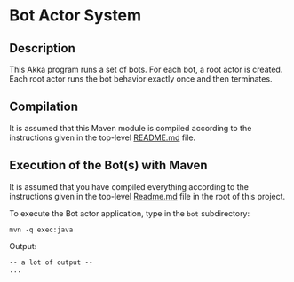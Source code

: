 # Bot Actor System

## Description

This Akka program runs a set of bots. For each bot, a root actor is created.
Each root actor runs the bot behavior exactly once and then terminates.

## Compilation

It is assumed that this Maven module is compiled according to the instructions
given in the top-level
[README.md](../README.md)
file.

## Execution of the Bot(s) with Maven

It is assumed that you have compiled
everything according
to the instructions given in the top-level
[Readme.md](../README.md)
file in the root of this project.

To execute the Bot actor application, type
in the `bot` subdirectory:

```console
mvn -q exec:java
```

Output:

```
-- a lot of output --
...
```
